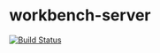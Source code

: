# workbench-server

[![Build Status](https://travis-ci.com/duvet86/workbench-server.svg?branch=master)](https://travis-ci.com/duvet86/workbench-server)
